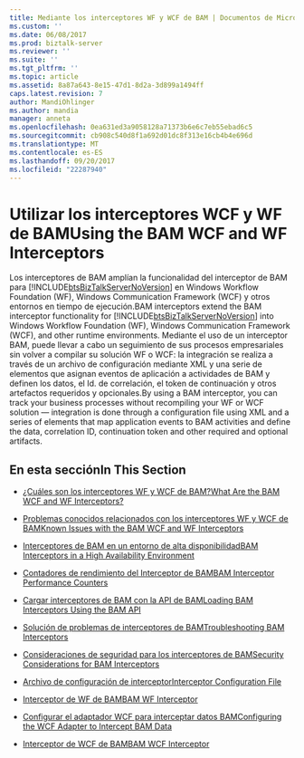 ```yaml
---
title: Mediante los interceptores WF y WCF de BAM | Documentos de Microsoft
ms.custom: ''
ms.date: 06/08/2017
ms.prod: biztalk-server
ms.reviewer: ''
ms.suite: ''
ms.tgt_pltfrm: ''
ms.topic: article
ms.assetid: 8a87a643-8e15-47d1-8d2a-3d899a1494ff
caps.latest.revision: 7
author: MandiOhlinger
ms.author: mandia
manager: anneta
ms.openlocfilehash: 0ea631ed3a9058128a71373b6e6c7eb55ebad6c5
ms.sourcegitcommit: cb908c540d8f1a692d01dc8f313e16cb4b4e696d
ms.translationtype: MT
ms.contentlocale: es-ES
ms.lasthandoff: 09/20/2017
ms.locfileid: "22287940"
---
```

# <a name="using-the-bam-wcf-and-wf-interceptors"></a><span data-ttu-id="60ccc-102">Utilizar los interceptores WCF y WF de BAM</span><span class="sxs-lookup"><span data-stu-id="60ccc-102">Using the BAM WCF and WF Interceptors</span></span>
<span data-ttu-id="60ccc-103">Los interceptores de BAM amplían la funcionalidad del interceptor de BAM para [!INCLUDE[btsBizTalkServerNoVersion](../includes/btsbiztalkservernoversion-md.md)] en Windows Workflow Foundation (WF), Windows Communication Framework (WCF) y otros entornos en tiempo de ejecución.</span><span class="sxs-lookup"><span data-stu-id="60ccc-103">BAM interceptors extend the BAM interceptor functionality for [!INCLUDE[btsBizTalkServerNoVersion](../includes/btsbiztalkservernoversion-md.md)] into Windows Workflow Foundation (WF), Windows Communication Framework (WCF), and other runtime environments.</span></span> <span data-ttu-id="60ccc-104">Mediante el uso de un interceptor BAM, puede llevar a cabo un seguimiento de sus procesos empresariales sin volver a compilar su solución WF o WCF: la integración se realiza a través de un archivo de configuración mediante XML y una serie de elementos que asignan eventos de aplicación a actividades de BAM y definen los datos, el Id. de correlación, el token de continuación y otros artefactos requeridos y opcionales.</span><span class="sxs-lookup"><span data-stu-id="60ccc-104">By using a BAM interceptor, you can track your business processes without recompiling your WF or WCF solution — integration is done through a configuration file using XML and a series of elements that map application events to BAM activities and define the data, correlation ID, continuation token and other required and optional artifacts.</span></span>  
  
## <a name="in-this-section"></a><span data-ttu-id="60ccc-105">En esta sección</span><span class="sxs-lookup"><span data-stu-id="60ccc-105">In This Section</span></span>  
  
-   [<span data-ttu-id="60ccc-106">¿Cuáles son los interceptores WF y WCF de BAM?</span><span class="sxs-lookup"><span data-stu-id="60ccc-106">What Are the BAM WCF and WF Interceptors?</span></span>](../core/what-are-the-bam-wcf-and-wf-interceptors.md)  
  
-   [<span data-ttu-id="60ccc-107">Problemas conocidos relacionados con los interceptores WF y WCF de BAM</span><span class="sxs-lookup"><span data-stu-id="60ccc-107">Known Issues with the BAM WCF and WF Interceptors</span></span>](../core/known-issues-with-the-bam-wcf-and-wf-interceptors.md)  
  
-   [<span data-ttu-id="60ccc-108">Interceptores de BAM en un entorno de alta disponibilidad</span><span class="sxs-lookup"><span data-stu-id="60ccc-108">BAM Interceptors in a High Availability Environment</span></span>](../core/bam-interceptors-in-a-high-availability-environment.md)  
  
-   [<span data-ttu-id="60ccc-109">Contadores de rendimiento del Interceptor de BAM</span><span class="sxs-lookup"><span data-stu-id="60ccc-109">BAM Interceptor Performance Counters</span></span>](../core/bam-interceptor-performance-counters.md)  
  
-   [<span data-ttu-id="60ccc-110">Cargar interceptores de BAM con la API de BAM</span><span class="sxs-lookup"><span data-stu-id="60ccc-110">Loading BAM Interceptors Using the BAM API</span></span>](../core/loading-bam-interceptors-using-the-bam-api.md)  
  
-   [<span data-ttu-id="60ccc-111">Solución de problemas de interceptores de BAM</span><span class="sxs-lookup"><span data-stu-id="60ccc-111">Troubleshooting BAM Interceptors</span></span>](../core/troubleshooting-bam-interceptors.md)  
  
-   [<span data-ttu-id="60ccc-112">Consideraciones de seguridad para los interceptores de BAM</span><span class="sxs-lookup"><span data-stu-id="60ccc-112">Security Considerations for BAM Interceptors</span></span>](../core/security-considerations-for-bam-interceptors.md)  
  
-   [<span data-ttu-id="60ccc-113">Archivo de configuración de interceptor</span><span class="sxs-lookup"><span data-stu-id="60ccc-113">Interceptor Configuration File</span></span>](../core/interceptor-configuration-file.md)  
  
-   [<span data-ttu-id="60ccc-114">Interceptor de WF de BAM</span><span class="sxs-lookup"><span data-stu-id="60ccc-114">BAM WF Interceptor</span></span>](../core/bam-wf-interceptor.md)  
  
-   [<span data-ttu-id="60ccc-115">Configurar el adaptador WCF para interceptar datos BAM</span><span class="sxs-lookup"><span data-stu-id="60ccc-115">Configuring the WCF Adapter to Intercept BAM Data</span></span>](../core/configuring-the-wcf-adapter-to-intercept-bam-data.md)  
  
-   [<span data-ttu-id="60ccc-116">Interceptor de WCF de BAM</span><span class="sxs-lookup"><span data-stu-id="60ccc-116">BAM WCF Interceptor</span></span>](../core/bam-wcf-interceptor.md)